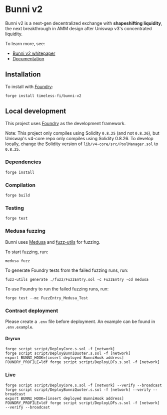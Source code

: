 # Bunni v2

Bunni v2 is a next-gen decentralized exchange with **shapeshifting liquidity**, the next breakthrough in AMM design after Uniswap v3's concentrated liquidity.

To learn more, see:

- [Bunni v2 whitepaper](https://github.com/Bunniapp/whitepaper/blob/main/bunni-v2.pdf)
- [Documentation](https://docs.bunni.xyz/)

## Installation

To install with [Foundry](https://github.com/gakonst/foundry):

```
forge install timeless-fi/bunni-v2
```

## Local development

This project uses [Foundry](https://github.com/gakonst/foundry) as the development framework.

Note: This project only compiles using Solidity `0.8.25` (and not `0.8.26`), but Uniswap's v4-core repo only compiles using Solidity 0.8.26. To develop locally, change the Solidity version of `lib/v4-core/src/PoolManager.sol` to `0.8.25`.

### Dependencies

```
forge install
```

### Compilation

```
forge build
```

### Testing

```
forge test
```

### Medusa fuzzing

Bunni uses [Medusa](https://github.com/crytic/medusa) and [fuzz-utils](https://github.com/crytic/fuzz-utils) for fuzzing.

To start fuzzing, run:

```
medusa fuzz
```

To generate Foundry tests from the failed fuzzing runs, run:

```
fuzz-utils generate ./fuzz/FuzzEntry.sol -c FuzzEntry -cd medusa
```

To use Foundry to run the failed fuzzing runs, run:

```
forge test --mc FuzzEntry_Medusa_Test
```

### Contract deployment

Please create a `.env` file before deployment. An example can be found in `.env.example`.

#### Dryrun

```
forge script script/DeployCore.s.sol -f [network]
forge script script/DeployBunniQuoter.s.sol -f [network]
export BUNNI_HOOK=[insert deployed BunniHook address]
FOUNDRY_PROFILE=ldf forge script script/DeployLDFs.s.sol -f [network]
```

### Live

```
forge script script/DeployCore.s.sol -f [network] --verify --broadcast
forge script script/DeployBunniQuoter.s.sol -f [network] --verify --broadcast
export BUNNI_HOOK=[insert deployed BunniHook address]
FOUNDRY_PROFILE=ldf forge script script/DeployLDFs.s.sol -f [network] --verify --broadcast
```
